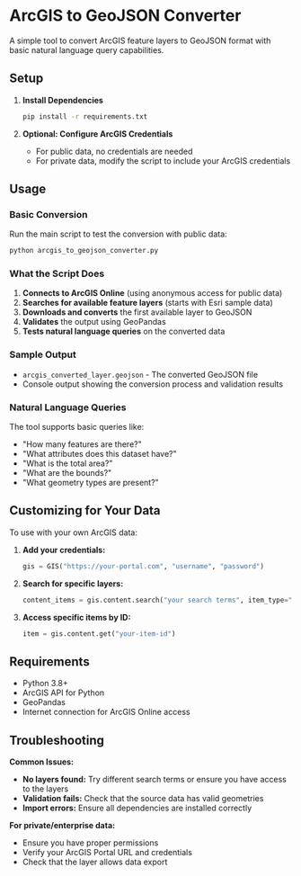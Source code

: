 # ArcGIS to GeoJSON Converter

A simple tool to convert ArcGIS feature layers to GeoJSON format with basic natural language query capabilities.

## Setup

1. **Install Dependencies**
   ```bash
   pip install -r requirements.txt
   ```

2. **Optional: Configure ArcGIS Credentials**
   - For public data, no credentials are needed
   - For private data, modify the script to include your ArcGIS credentials

## Usage

### Basic Conversion
Run the main script to test the conversion with public data:
```bash
python arcgis_to_geojson_converter.py
```

### What the Script Does
1. **Connects to ArcGIS Online** (using anonymous access for public data)
2. **Searches for available feature layers** (starts with Esri sample data)
3. **Downloads and converts** the first available layer to GeoJSON
4. **Validates** the output using GeoPandas
5. **Tests natural language queries** on the converted data

### Sample Output
- `arcgis_converted_layer.geojson` - The converted GeoJSON file
- Console output showing the conversion process and validation results

### Natural Language Queries
The tool supports basic queries like:
- "How many features are there?"
- "What attributes does this dataset have?"
- "What is the total area?"
- "What are the bounds?"
- "What geometry types are present?"

## Customizing for Your Data

To use with your own ArcGIS data:

1. **Add your credentials:**
   ```python
   gis = GIS("https://your-portal.com", "username", "password")
   ```

2. **Search for specific layers:**
   ```python
   content_items = gis.content.search("your search terms", item_type="Feature Layer")
   ```

3. **Access specific items by ID:**
   ```python
   item = gis.content.get("your-item-id")
   ```

## Requirements
- Python 3.8+
- ArcGIS API for Python
- GeoPandas
- Internet connection for ArcGIS Online access

## Troubleshooting

**Common Issues:**
- **No layers found:** Try different search terms or ensure you have access to the layers
- **Validation fails:** Check that the source data has valid geometries
- **Import errors:** Ensure all dependencies are installed correctly

**For private/enterprise data:**
- Ensure you have proper permissions
- Verify your ArcGIS Portal URL and credentials
- Check that the layer allows data export 
